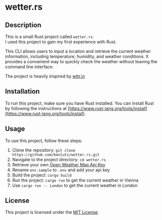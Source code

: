 # wetter.rs

## Description

This is a small Rust project called `wetter.rs`.  
I used this project to gain my first experience with Rust.

This CLI allows users to input a location and retrieve the current weather information, including temperature, humidity, and weather conditions. It provides a convenient way to quickly check the weather without leaving the command line interface.

The project is heavily inspired by [wttr.in](https://github.com/chubin/wttr.in)

## Installation

To run this project, make sure you have Rust installed. You can install Rust by following the instructions at [https://www.rust-lang.org/tools/install](https://www.rust-lang.org/tools/install).

## Usage

To use this project, follow these steps:

1. Clone the repository: `git clone https://github.com/benlutz/wetter.rs.git`
2. Navigate to the project directory: `cd wetter.rs`
3. Retrieve your own [Open Weather Map Api Key](https://openweathermap.org/)
4. Rename `env.sample` to `.env` and add your api key
5. Build the project: `cargo build`
6. Run the project: `cargo run` to get the current weather in Vienna
7. Use `cargo run -- London` to get the current weather in London

## License

This project is licensed under the [MIT License](LICENSE).
